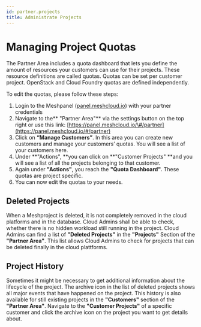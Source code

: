```yaml
---
id: partner.projects
title: Administrate Projects
---
```


# Managing Project Quotas

The Partner Area includes a quota dashboard that lets you define the amount of resources your customers can use for their projects. These resource definitions are called quotas. Quotas can be set per customer project. OpenStack and Cloud Foundry quotas are defined independently.

To edit the quotas, please follow these steps:

1. Login to the Meshpanel \([panel.meshcloud.io](https://panel.meshcloud.io)\) with your partner credentials
2. Navigate to the** "Partner Area"** via the settings button on the top right or use this link: [https://panel.meshcloud.io/\#/partner](https://panel.meshcloud.io/#/partner)
3. Click on **“Manage Customers”**. In this area you can create new customers and manage your customers’ quotas. You will see a list of your customers here.
4. Under **"Actions", **you can click on **"Customer Projects" **and you will see a list of all the projects belonging to that customer.
5. Again under **"Actions"**, you reach the **"Quota Dashboard".** These quotas are project specific.
6. You can now edit the quotas to your needs.

## Deleted Projects

When a Meshproject is deleted, it is not completely removed in the cloud platforms and in the database. Cloud Admins shall be able to check, whether there is no hidden workload still running in the project. Cloud Admins can find a list of **"Deleted Projects"** in the **"Projects"** Section of the **"Partner Area"**. This list allows Cloud Admins to check for projects that can be deleted finally in the cloud plattforms.

## Project History

Sometimes it might be necessary to get additional information about the lifecycle of the project. The archive icon in the list of deleted projects shows all major events that have happened on the project. This history is also available for still existing projects in the **"Customers"** section of the **"Partner Area"**. Navigate to the **"Customer Projects"** of a specific customer and click the archive icon on the project you want to get details about.

